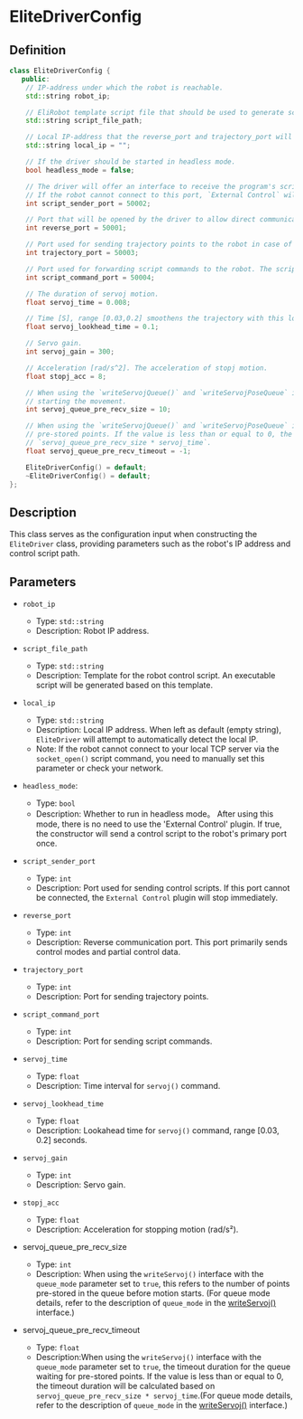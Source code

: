 # EliteDriverConfig

## Definition

```cpp
class EliteDriverConfig {
   public:
    // IP-address under which the robot is reachable.
    std::string robot_ip;

    // EliRobot template script file that should be used to generate scripts that can be run.
    std::string script_file_path;

    // Local IP-address that the reverse_port and trajectory_port will bound.
    std::string local_ip = "";

    // If the driver should be started in headless mode.
    bool headless_mode = false;

    // The driver will offer an interface to receive the program's script on this port.
    // If the robot cannot connect to this port, `External Control` will stop immediately.
    int script_sender_port = 50002;

    // Port that will be opened by the driver to allow direct communication between the driver and the robot controller.
    int reverse_port = 50001;

    // Port used for sending trajectory points to the robot in case of trajectory forwarding.
    int trajectory_port = 50003;

    // Port used for forwarding script commands to the robot. The script commands will be executed locally on the robot.
    int script_command_port = 50004;

    // The duration of servoj motion.
    float servoj_time = 0.008;

    // Time [S], range [0.03,0.2] smoothens the trajectory with this lookahead time
    float servoj_lookhead_time = 0.1;

    // Servo gain.
    int servoj_gain = 300;

    // Acceleration [rad/s^2]. The acceleration of stopj motion.
    float stopj_acc = 8;

    // When using the `writeServojQueue()` and `writeServojPoseQueue` interfaces, the number of points pre-saved in the queue before
    // starting the movement.
    int servoj_queue_pre_recv_size = 10;

    // When using the `writeServojQueue()` and `writeServojPoseQueue` interfaces, the timeout duration for the queue waiting for
    // pre-stored points. If the value is less than or equal to 0, the timeout duration will be calculated based on
    // `servoj_queue_pre_recv_size * servoj_time`.
    float servoj_queue_pre_recv_timeout = -1;

    EliteDriverConfig() = default;
    ~EliteDriverConfig() = default;
};
```

## Description

This class serves as the configuration input when constructing the `EliteDriver` class, providing parameters such as the robot's IP address and control script path.

## Parameters

- `robot_ip`
    - Type: `std::string`
    - Description: Robot IP address.

- `script_file_path`
    - Type: `std::string`
    - Description: Template for the robot control script. An executable script will be generated based on this template.

- `local_ip`
    - Type: `std::string`
    - Description: Local IP address. When left as default (empty string), `EliteDriver` will attempt to automatically detect the local IP.
    - Note: If the robot cannot connect to your local TCP server via the `socket_open()` script command, you need to manually set this parameter or check your network.

- `headless_mode`:
    - Type: `bool`
    - Description: Whether to run in headless mode。 After using this mode, there is no need to use the 'External Control' plugin. If true, the constructor will send a control script to the robot's primary port once.

- `script_sender_port`
    - Type: `int`
    - Description: Port used for sending control scripts. If this port cannot be connected, the `External Control` plugin will stop immediately.

- `reverse_port`
    - Type: `int`
    - Description: Reverse communication port. This port primarily sends control modes and partial control data.

- `trajectory_port`
    - Type: `int`
    - Description: Port for sending trajectory points.

- `script_command_port`
    - Type: `int`
    - Description: Port for sending script commands.

- `servoj_time`
    - Type: `float`
    - Description: Time interval for `servoj()` command.

- `servoj_lookhead_time`
    - Type: `float`
    - Description: Lookahead time for `servoj()` command, range [0.03, 0.2] seconds.

- `servoj_gain`
    - Type: `int`
    - Description: Servo gain.

- `stopj_acc`
    - Type: `float`
    - Description: Acceleration for stopping motion (rad/s²).

- servoj_queue_pre_recv_size
    - Type: `int`
    - Description: When using the `writeServoj()` interface with the `queue_mode` parameter set to `true`, this refers to the number of points pre-stored in the queue before motion starts. (For queue mode details, refer to the description of `queue_mode` in the [writeServoj()](./EliteDriver.en.md#control-joint-position) interface.)

- servoj_queue_pre_recv_timeout
    - Type: `float`
    - Description:When using the `writeServoj()` interface with the `queue_mode` parameter set to `true`, the timeout duration for the queue waiting for pre-stored points. If the value is less than or equal to 0, the timeout duration will be calculated based on `servoj_queue_pre_recv_size * servoj_time`.(For queue mode details, refer to the description of `queue_mode` in the [writeServoj()](./EliteDriver.en.md#control-joint-position) interface.)